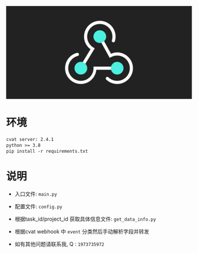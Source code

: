 <div align="center">
    <img src="./webhooks-banner.svg">
</div>

# 环境
    cvat server: 2.4.1
    python >= 3.8
    pip install -r requirements.txt
# 说明
- 入口文件: `main.py`

- 配置文件: `config.py`

- 根据task_id/project_id 获取具体信息文件: `get_data_info.py`

- 根据cvat webhook 中 `event` 分类然后手动解析字段并转发

- 如有其他问题请联系我, Q : `1973735972`